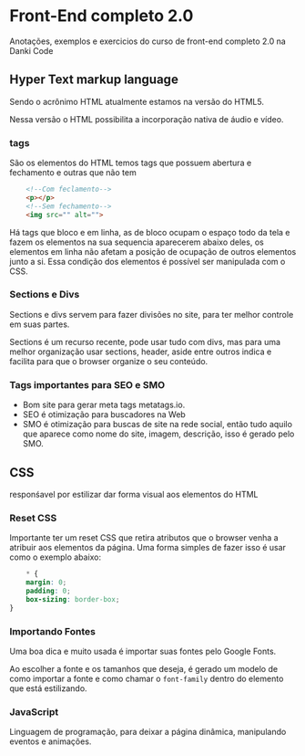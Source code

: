 # Front-End completo 2.0
Anotações, exemplos e exercicios do curso de front-end completo 2.0 na Danki Code

## Hyper Text markup language
Sendo o acrônimo HTML atualmente estamos na versão do HTML5.

Nessa versão o HTML possibilita a incorporação nativa de áudio e vídeo.
### tags
São os elementos do HTML temos tags que possuem abertura e fechamento e outras que não tem

```HTML
    <!--Com feclamento-->
    <p></p>
    <!--Sem fechamento-->
    <img src="" alt="">
```

Há tags que bloco e em linha, as de bloco ocupam o espaço todo da tela e fazem os elementos na sua sequencia aparecerem abaixo deles, os elementos em linha não afetam a posição de ocupação de outros elementos junto a si. Essa condição dos elementos é possível ser manipulada com o CSS.
### Sections e Divs
Sections e divs servem para fazer divisões no site, para ter melhor controle em suas partes.

Sections é um recurso recente, pode usar tudo com divs, mas para uma melhor organização usar sections, header, aside entre outros indica e facilita para que o browser organize o seu conteúdo.

### Tags importantes para SEO e SMO
- Bom site para gerar meta tags metatags.io.
- SEO é otimização para buscadores na Web
- SMO é otimização para buscas de site na rede social, então tudo aquilo que aparece como nome do site, imagem, descrição, isso é gerado pelo SMO.


## CSS
responśavel por estilizar dar forma visual aos elementos do HTML
### Reset CSS
Importante ter um reset CSS que retira atributos que o browser venha a atribuir aos elementos da página. Uma forma simples de fazer isso é usar como o exemplo abaixo:

```CSS
    * {
    margin: 0;
    padding: 0;
    box-sizing: border-box;
}
```

### Importando Fontes
Uma boa dica e muito usada é importar suas fontes pelo Google Fonts.

Ao escolher a fonte e os tamanhos que deseja, é gerado um modelo de como importar a fonte e como chamar o `font-family` dentro do elemento que está estilizando.

### JavaScript
Linguagem de programação, para deixar a página dinâmica, manipulando eventos e animações.

